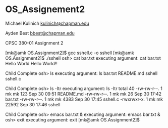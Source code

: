 # OS_Assignement2

Michael Kulinich
kulinich@chapman.edu

Ayden Best
bbest@chapman.edu

CPSC 380-01
Assignment 2

[mk@amk OS.Assignment2]$ gcc sshell.c -o sshell
[mk@amk OS.Assignment2]$ ./sshell 
osh> cat bar.txt
executing argument: cat bar.txt
Hello World
Hello World!!


Child Complete
osh> ls
executing argument: ls
bar.txt  README.md  sshell  sshell.c


Child Complete
osh> ls -ltr
executing argument: ls -ltr
total 40
-rw-rw-r--. 1 mk mk   123 Sep 30 09:51 README.md
-rw-rw-r--. 1 mk mk    26 Sep 30 17:42 bar.txt
-rw-rw-r--. 1 mk mk  4383 Sep 30 17:45 sshell.c
-rwxrwxr-x. 1 mk mk 22592 Sep 30 17:46 sshell


Child Complete
osh> emacs bar.txt &
executing argument: emacs bar.txt &
osh> exit
executing argument: exit
[mk@amk OS.Assignment2]$ 

